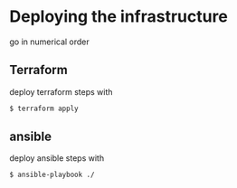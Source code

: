 # Deploying the infrastructure

go in numerical order 


## Terraform 
deploy terraform steps with
```bash
$ terraform apply
```

## ansible

deploy ansible steps with

```bash
$ ansible-playbook ./
